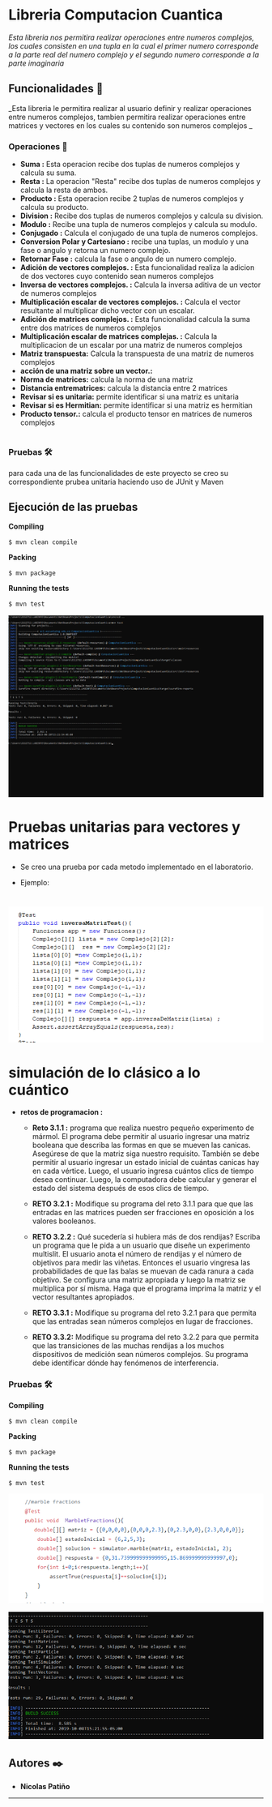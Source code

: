 # Libreria Computacion Cuantica

_Esta libreria nos permitira realizar operaciones entre numeros complejos, los cuales consisten
en una tupla en la cual el primer numero corresponde a la parte real del numero complejo
y el segundo numero corresponde a la parte imaginaria_

## Funcionalidades 🚀

_Esta libreria le permitira realizar al usuario definir y realizar operaciones
entre numeros complejos, tambien permitira realizar operaciones entre matrices 
y vectores en los cuales su contenido son numeros complejos _

### Operaciones 🔧

* **Suma :**     Esta operacion recibe dos tuplas de numeros complejos y calcula su suma. 
* **Resta :**    La operacion "Resta" recibe dos tuplas de numeros complejos y calcula la resta  de ambos.
* **Producto :** Esta operacion recibe 2 tuplas de numeros complejos y calcula su producto.
* **Division :** Recibe dos tuplas de numeros complejos y calcula su division.
* **Modulo  :**  Recibe una tupla de numeros complejos y calcula su modulo.
* **Conjugado :** Calcula el conjugado de una tupla de numeros complejos.
* **Conversion Polar y Cartesiano :** recibe una tuplas, un modulo y una fase o angulo y retorna un numero complejo.
* **Retornar Fase :** calcula la fase o angulo de un numero complejo.
* **Adición de vectores complejos. :** Esta funcionalidad realiza la adicion de dos vectores cuyo contenido sean numeros complejos
* **Inversa de vectores complejos. :** Calcula la inversa aditiva de un vector de numeros complejos
* **Multiplicación escalar de vectores complejos. :** Calcula el vector resultante al multiplicar dicho vector con un escalar.
* **Adición de matrices complejos. :** Esta funcionalidad calcula la suma entre dos matrices de numeros complejos
* **Multiplicación escalar de matrices complejas. :** Calcula la multiplicacion de un escalar por una matriz de numeros complejos
* **Matriz transpuesta:** Calcula la transpuesta de una matriz de numeros complejos
* **acción de una matriz sobre un vector.:** 
* **Norma de matrices:** calcula la norma de una matriz
* **Distancia entrematrices:** calcula la distancia entre 2 matrices
* **Revisar si es unitaria:** permite identificar si una matriz es unitaria
* **Revisar si es Hermitian:** permite identificar si una matriz es hermitian
* **Producto tensor.:** calcula el producto tensor en matrices de numeros complejos
#


### Pruebas 🛠️
para cada una de las funcionalidades de este proyecto se creo su correspondiente prubea unitaria haciendo uso
de JUnit y Maven

## Ejecución de las pruebas 

**Compiling**
```
$ mvn clean compile
```
**Packing**
```
$ mvn package
```
**Running the tests**
```
$ mvn test
```
![](src/resources/cmd.png)

# Pruebas unitarias para vectores y matrices

* Se creo una prueba por cada metodo implementado en el laboratorio. 

* Ejemplo:
#
![](src/resources/test.PNG)


 # simulación de lo clásico a lo cuántico
 * **retos de programacion :**
    * **Reto  3.1.1 :** 
programa que realiza nuestro pequeño experimento de mármol. El programa debe permitir al usuario ingresar una matriz booleana que describa las formas en que se mueven las canicas. Asegúrese de que la matriz siga nuestro requisito. También se debe permitir al usuario ingresar un estado inicial de cuántas canicas hay en cada vértice. Luego, el usuario ingresa cuántos clics de tiempo desea continuar. Luego, la computadora debe calcular y generar el estado del sistema después de esos clics de tiempo.
    * **RETO 3.2.1 :** Modifique su programa del reto 3.1.1 para que
         que las entradas en las matrices pueden ser fracciones en oposición a los valores booleanos.
     * **RETO 3.2.2 :** Qué sucedería si hubiera más de dos rendijas? Escriba un programa que le pida a un usuario que diseñe un                 experimento multislit. El usuario anota el número de rendijas y el número de objetivos para medir las viñetas. Entonces el               usuario vingresa las probabilidades de que las balas se muevan de cada ranura a cada objetivo. Se configura una matriz                   apropiada y luego la matriz se multiplica por sí misma. Haga que el programa imprima la matriz y el vector resultantes                   apropiados.

     * **RETO 3.3.1 :** Modifique su programa del reto 3.2.1 para que permita que las entradas sean números complejos en lugar de fracciones.
     * **RETO 3.3.2:**  Modifique su programa del reto 3.2.2 para que permita que las transiciones de las muchas rendijas a los muchos dispositivos de medición sean números complejos. Su programa debe identificar dónde hay fenómenos de interferencia.
### Pruebas 🛠️    
**Compiling**
```
$ mvn clean compile
```
**Packing**
```
$ mvn package
```
**Running the tests**
```
$ mvn test
```
![](src/resources/test2.PNG)

![](src/resources/Capture.PNG)
 

## Autores ✒️

* **Nicolas Patiño** 




---
